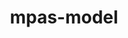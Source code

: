 ---
title: "mpas-model"
layout: cache
categories: [package, develop]
meta: {"versions": ["7.3"], "compilers": ["gcc@=12.3.0", "gcc@=7.3.1", "intel@=2021.10.0"], "oss": ["amzn2"], "platforms": ["linux"], "targets": ["aarch64", "neoverse_n1", "neoverse_v1", "x86_64_v3", "x86_64_v4"], "stacks": ["aws-isc", "aws-isc-aarch64", "aws-pcluster-neoverse_v1", "aws-pcluster-x86_64_v4", "root"], "num_specs": 36, "num_specs_by_stack": {"root": 36, "aws-isc-aarch64": 14, "aws-pcluster-neoverse_v1": 7, "aws-isc": 7, "aws-pcluster-x86_64_v4": 8}}
spec_details: [{"hash": "bnfbanvrifm5yfwa4ftvoiwyyvjxvvfb", "compiler": "gcc@=7.3.1", "versions": ["7.3"], "os": "amzn2", "platform": "linux", "target": "aarch64", "variants": ["build_system=makefile", "make_target=none", "precision=double"], "stacks": ["root", "aws-isc-aarch64"], "size": "-", "tarball": "https://binaries.spack.io/develop/build_cache/linux-amzn2-aarch64/gcc-7.3.1/mpas-model-7.3/linux-amzn2-aarch64-gcc-7.3.1-mpas-model-7.3-bnfbanvrifm5yfwa4ftvoiwyyvjxvvfb.spack"}, {"hash": "3hthwl7vcomdpva2fmcycpanggyfmy4f", "compiler": "gcc@=7.3.1", "versions": ["7.3"], "os": "amzn2", "platform": "linux", "target": "aarch64", "variants": ["build_system=makefile", "make_target=none", "precision=double"], "stacks": ["root", "aws-isc-aarch64"], "size": "-", "tarball": "https://binaries.spack.io/develop/build_cache/linux-amzn2-aarch64/gcc-7.3.1/mpas-model-7.3/linux-amzn2-aarch64-gcc-7.3.1-mpas-model-7.3-3hthwl7vcomdpva2fmcycpanggyfmy4f.spack"}, {"hash": "6jtpgpugtbt3mnjwsntw33jbimojedkf", "compiler": "gcc@=7.3.1", "versions": ["7.3"], "os": "amzn2", "platform": "linux", "target": "aarch64", "variants": ["build_system=makefile", "make_target=none", "precision=double"], "stacks": ["root", "aws-isc-aarch64"], "size": "-", "tarball": "https://binaries.spack.io/develop/build_cache/linux-amzn2-aarch64/gcc-7.3.1/mpas-model-7.3/linux-amzn2-aarch64-gcc-7.3.1-mpas-model-7.3-6jtpgpugtbt3mnjwsntw33jbimojedkf.spack"}, {"hash": "gjjmm4sixdi5f2orqosehpqy2ynlp5od", "compiler": "gcc@=7.3.1", "versions": ["7.3"], "os": "amzn2", "platform": "linux", "target": "aarch64", "variants": ["build_system=makefile", "make_target=none", "precision=double"], "stacks": ["root", "aws-isc-aarch64"], "size": "-", "tarball": "https://binaries.spack.io/develop/build_cache/linux-amzn2-aarch64/gcc-7.3.1/mpas-model-7.3/linux-amzn2-aarch64-gcc-7.3.1-mpas-model-7.3-gjjmm4sixdi5f2orqosehpqy2ynlp5od.spack"}, {"hash": "mxf44da7wndin75i47mczpaiflnm4x4l", "compiler": "gcc@=7.3.1", "versions": ["7.3"], "os": "amzn2", "platform": "linux", "target": "aarch64", "variants": ["build_system=makefile", "make_target=none", "precision=double"], "stacks": ["root", "aws-isc-aarch64"], "size": "-", "tarball": "https://binaries.spack.io/develop/build_cache/linux-amzn2-aarch64/gcc-7.3.1/mpas-model-7.3/linux-amzn2-aarch64-gcc-7.3.1-mpas-model-7.3-mxf44da7wndin75i47mczpaiflnm4x4l.spack"}, {"hash": "3nh4p4g2udbdvv5artyznygdh63eapu6", "compiler": "gcc@=7.3.1", "versions": ["7.3"], "os": "amzn2", "platform": "linux", "target": "aarch64", "variants": ["build_system=makefile", "make_target=none", "precision=double"], "stacks": ["root", "aws-isc-aarch64"], "size": "-", "tarball": "https://binaries.spack.io/develop/build_cache/linux-amzn2-aarch64/gcc-7.3.1/mpas-model-7.3/linux-amzn2-aarch64-gcc-7.3.1-mpas-model-7.3-3nh4p4g2udbdvv5artyznygdh63eapu6.spack"}, {"hash": "htdueq4hglmx4z2rit3fmkuuu3p76mrj", "compiler": "gcc@=7.3.1", "versions": ["7.3"], "os": "amzn2", "platform": "linux", "target": "aarch64", "variants": ["build_system=makefile", "make_target=none", "precision=double"], "stacks": ["root", "aws-isc-aarch64"], "size": "-", "tarball": "https://binaries.spack.io/develop/build_cache/linux-amzn2-aarch64/gcc-7.3.1/mpas-model-7.3/linux-amzn2-aarch64-gcc-7.3.1-mpas-model-7.3-htdueq4hglmx4z2rit3fmkuuu3p76mrj.spack"}, {"hash": "4oesr4joc4gq2y4op5bq5nxgdaqpa4nu", "compiler": "gcc@=12.3.0", "versions": ["7.3"], "os": "amzn2", "platform": "linux", "target": "neoverse_n1", "variants": ["build_system=makefile", "make_target=none", "precision=single"], "stacks": ["root", "aws-pcluster-neoverse_v1"], "size": "-", "tarball": "https://binaries.spack.io/develop/build_cache/linux-amzn2-neoverse_n1/gcc-12.3.0/mpas-model-7.3/linux-amzn2-neoverse_n1-gcc-12.3.0-mpas-model-7.3-4oesr4joc4gq2y4op5bq5nxgdaqpa4nu.spack"}, {"hash": "oawfyodlnkldekeqqjm6ftgelon5zdsf", "compiler": "gcc@=12.3.0", "versions": ["7.3"], "os": "amzn2", "platform": "linux", "target": "neoverse_n1", "variants": ["build_system=makefile", "make_target=none", "precision=single"], "stacks": ["root", "aws-pcluster-neoverse_v1"], "size": "-", "tarball": "https://binaries.spack.io/develop/build_cache/linux-amzn2-neoverse_n1/gcc-12.3.0/mpas-model-7.3/linux-amzn2-neoverse_n1-gcc-12.3.0-mpas-model-7.3-oawfyodlnkldekeqqjm6ftgelon5zdsf.spack"}, {"hash": "xad3sk2djbsgglk2xtmvlyqyakhbiobu", "compiler": "gcc@=12.3.0", "versions": ["7.3"], "os": "amzn2", "platform": "linux", "target": "neoverse_n1", "variants": ["build_system=makefile", "make_target=none", "precision=single"], "stacks": ["root", "aws-pcluster-neoverse_v1"], "size": "-", "tarball": "https://binaries.spack.io/develop/build_cache/linux-amzn2-neoverse_n1/gcc-12.3.0/mpas-model-7.3/linux-amzn2-neoverse_n1-gcc-12.3.0-mpas-model-7.3-xad3sk2djbsgglk2xtmvlyqyakhbiobu.spack"}, {"hash": "kyjalccw4mgdlksp5juhcy5cuuzgdpgm", "compiler": "gcc@=7.3.1", "versions": ["7.3"], "os": "amzn2", "platform": "linux", "target": "neoverse_n1", "variants": ["build_system=makefile", "make_target=none", "precision=double"], "stacks": ["root", "aws-isc-aarch64"], "size": "-", "tarball": "https://binaries.spack.io/develop/build_cache/linux-amzn2-neoverse_n1/gcc-7.3.1/mpas-model-7.3/linux-amzn2-neoverse_n1-gcc-7.3.1-mpas-model-7.3-kyjalccw4mgdlksp5juhcy5cuuzgdpgm.spack"}, {"hash": "qmefsyfyt3zhbl7tv452wnsblxmc3xeb", "compiler": "gcc@=7.3.1", "versions": ["7.3"], "os": "amzn2", "platform": "linux", "target": "neoverse_n1", "variants": ["build_system=makefile", "make_target=none", "precision=double"], "stacks": ["root", "aws-isc-aarch64"], "size": "-", "tarball": "https://binaries.spack.io/develop/build_cache/linux-amzn2-neoverse_n1/gcc-7.3.1/mpas-model-7.3/linux-amzn2-neoverse_n1-gcc-7.3.1-mpas-model-7.3-qmefsyfyt3zhbl7tv452wnsblxmc3xeb.spack"}, {"hash": "4m7qzxjejgujp3j5wdzqt3axdrkfki33", "compiler": "gcc@=7.3.1", "versions": ["7.3"], "os": "amzn2", "platform": "linux", "target": "neoverse_n1", "variants": ["build_system=makefile", "make_target=none", "precision=double"], "stacks": ["root", "aws-isc-aarch64"], "size": "-", "tarball": "https://binaries.spack.io/develop/build_cache/linux-amzn2-neoverse_n1/gcc-7.3.1/mpas-model-7.3/linux-amzn2-neoverse_n1-gcc-7.3.1-mpas-model-7.3-4m7qzxjejgujp3j5wdzqt3axdrkfki33.spack"}, {"hash": "i3w4it3in56cnozklfrkqihlbjhqk6xo", "compiler": "gcc@=7.3.1", "versions": ["7.3"], "os": "amzn2", "platform": "linux", "target": "neoverse_n1", "variants": ["build_system=makefile", "make_target=none", "precision=double"], "stacks": ["root", "aws-isc-aarch64"], "size": "-", "tarball": "https://binaries.spack.io/develop/build_cache/linux-amzn2-neoverse_n1/gcc-7.3.1/mpas-model-7.3/linux-amzn2-neoverse_n1-gcc-7.3.1-mpas-model-7.3-i3w4it3in56cnozklfrkqihlbjhqk6xo.spack"}, {"hash": "z64u6sro5v5sjfcga5m2xpxyrswey36x", "compiler": "gcc@=7.3.1", "versions": ["7.3"], "os": "amzn2", "platform": "linux", "target": "neoverse_n1", "variants": ["build_system=makefile", "make_target=none", "precision=double"], "stacks": ["root", "aws-isc-aarch64"], "size": "-", "tarball": "https://binaries.spack.io/develop/build_cache/linux-amzn2-neoverse_n1/gcc-7.3.1/mpas-model-7.3/linux-amzn2-neoverse_n1-gcc-7.3.1-mpas-model-7.3-z64u6sro5v5sjfcga5m2xpxyrswey36x.spack"}, {"hash": "debnzuouqnbmo7gnvcgytdx4sz7dz2m5", "compiler": "gcc@=7.3.1", "versions": ["7.3"], "os": "amzn2", "platform": "linux", "target": "neoverse_n1", "variants": ["build_system=makefile", "make_target=none", "precision=double"], "stacks": ["root", "aws-isc-aarch64"], "size": "-", "tarball": "https://binaries.spack.io/develop/build_cache/linux-amzn2-neoverse_n1/gcc-7.3.1/mpas-model-7.3/linux-amzn2-neoverse_n1-gcc-7.3.1-mpas-model-7.3-debnzuouqnbmo7gnvcgytdx4sz7dz2m5.spack"}, {"hash": "bz5n2i6a6obceat3zza6cpkwv4bkpsdg", "compiler": "gcc@=7.3.1", "versions": ["7.3"], "os": "amzn2", "platform": "linux", "target": "neoverse_n1", "variants": ["build_system=makefile", "make_target=none", "precision=double"], "stacks": ["root", "aws-isc-aarch64"], "size": "-", "tarball": "https://binaries.spack.io/develop/build_cache/linux-amzn2-neoverse_n1/gcc-7.3.1/mpas-model-7.3/linux-amzn2-neoverse_n1-gcc-7.3.1-mpas-model-7.3-bz5n2i6a6obceat3zza6cpkwv4bkpsdg.spack"}, {"hash": "zdxz4x62ptzgtmjjts43mytpa2ebvqos", "compiler": "gcc@=12.3.0", "versions": ["7.3"], "os": "amzn2", "platform": "linux", "target": "neoverse_v1", "variants": ["build_system=makefile", "make_target=none", "precision=single"], "stacks": ["root", "aws-pcluster-neoverse_v1"], "size": "-", "tarball": "https://binaries.spack.io/develop/build_cache/linux-amzn2-neoverse_v1/gcc-12.3.0/mpas-model-7.3/linux-amzn2-neoverse_v1-gcc-12.3.0-mpas-model-7.3-zdxz4x62ptzgtmjjts43mytpa2ebvqos.spack"}, {"hash": "qxm66yf3i7ibiputypfuyuntqgfborrz", "compiler": "gcc@=12.3.0", "versions": ["7.3"], "os": "amzn2", "platform": "linux", "target": "neoverse_v1", "variants": ["build_system=makefile", "make_target=none", "precision=single"], "stacks": ["root", "aws-pcluster-neoverse_v1"], "size": "-", "tarball": "https://binaries.spack.io/develop/build_cache/linux-amzn2-neoverse_v1/gcc-12.3.0/mpas-model-7.3/linux-amzn2-neoverse_v1-gcc-12.3.0-mpas-model-7.3-qxm66yf3i7ibiputypfuyuntqgfborrz.spack"}, {"hash": "3imhazktj2tqnpq4szf3vu5rzivqnvgm", "compiler": "gcc@=12.3.0", "versions": ["7.3"], "os": "amzn2", "platform": "linux", "target": "neoverse_v1", "variants": ["build_system=makefile", "make_target=none", "precision=single"], "stacks": ["root", "aws-pcluster-neoverse_v1"], "size": "-", "tarball": "https://binaries.spack.io/develop/build_cache/linux-amzn2-neoverse_v1/gcc-12.3.0/mpas-model-7.3/linux-amzn2-neoverse_v1-gcc-12.3.0-mpas-model-7.3-3imhazktj2tqnpq4szf3vu5rzivqnvgm.spack"}, {"hash": "tzihgqru2xxk6w4z7gl2ugwd2ahef7ya", "compiler": "gcc@=12.3.0", "versions": ["7.3"], "os": "amzn2", "platform": "linux", "target": "neoverse_v1", "variants": ["build_system=makefile", "make_target=none", "precision=single"], "stacks": ["root", "aws-pcluster-neoverse_v1"], "size": "-", "tarball": "https://binaries.spack.io/develop/build_cache/linux-amzn2-neoverse_v1/gcc-12.3.0/mpas-model-7.3/linux-amzn2-neoverse_v1-gcc-12.3.0-mpas-model-7.3-tzihgqru2xxk6w4z7gl2ugwd2ahef7ya.spack"}, {"hash": "6upbg527edvg77dftekathbbiu7g4ths", "compiler": "gcc@=7.3.1", "versions": ["7.3"], "os": "amzn2", "platform": "linux", "target": "x86_64_v3", "variants": ["build_system=makefile", "make_target=none", "precision=double"], "stacks": ["root", "aws-isc"], "size": "-", "tarball": "https://binaries.spack.io/develop/build_cache/linux-amzn2-x86_64_v3/gcc-7.3.1/mpas-model-7.3/linux-amzn2-x86_64_v3-gcc-7.3.1-mpas-model-7.3-6upbg527edvg77dftekathbbiu7g4ths.spack"}, {"hash": "77wpchcvj4clmx4rzjpuo5tzrxf2w7hg", "compiler": "gcc@=7.3.1", "versions": ["7.3"], "os": "amzn2", "platform": "linux", "target": "x86_64_v3", "variants": ["build_system=makefile", "make_target=none", "precision=double"], "stacks": ["root", "aws-isc"], "size": "-", "tarball": "https://binaries.spack.io/develop/build_cache/linux-amzn2-x86_64_v3/gcc-7.3.1/mpas-model-7.3/linux-amzn2-x86_64_v3-gcc-7.3.1-mpas-model-7.3-77wpchcvj4clmx4rzjpuo5tzrxf2w7hg.spack"}, {"hash": "uwvxs7lfhcoo47f47jzlgexi3t5fef6j", "compiler": "gcc@=7.3.1", "versions": ["7.3"], "os": "amzn2", "platform": "linux", "target": "x86_64_v3", "variants": ["build_system=makefile", "make_target=none", "precision=double"], "stacks": ["root", "aws-isc"], "size": "-", "tarball": "https://binaries.spack.io/develop/build_cache/linux-amzn2-x86_64_v3/gcc-7.3.1/mpas-model-7.3/linux-amzn2-x86_64_v3-gcc-7.3.1-mpas-model-7.3-uwvxs7lfhcoo47f47jzlgexi3t5fef6j.spack"}, {"hash": "4sth27kyk4oiydl6sk2ucqcz74uylqed", "compiler": "gcc@=7.3.1", "versions": ["7.3"], "os": "amzn2", "platform": "linux", "target": "x86_64_v3", "variants": ["build_system=makefile", "make_target=none", "precision=double"], "stacks": ["root", "aws-isc"], "size": "-", "tarball": "https://binaries.spack.io/develop/build_cache/linux-amzn2-x86_64_v3/gcc-7.3.1/mpas-model-7.3/linux-amzn2-x86_64_v3-gcc-7.3.1-mpas-model-7.3-4sth27kyk4oiydl6sk2ucqcz74uylqed.spack"}, {"hash": "6whnscf4ncahkxemlir4zacxluljwrak", "compiler": "gcc@=7.3.1", "versions": ["7.3"], "os": "amzn2", "platform": "linux", "target": "x86_64_v3", "variants": ["build_system=makefile", "make_target=none", "precision=double"], "stacks": ["root", "aws-isc"], "size": "-", "tarball": "https://binaries.spack.io/develop/build_cache/linux-amzn2-x86_64_v3/gcc-7.3.1/mpas-model-7.3/linux-amzn2-x86_64_v3-gcc-7.3.1-mpas-model-7.3-6whnscf4ncahkxemlir4zacxluljwrak.spack"}, {"hash": "dyeehslx6mbhfrwltr53ma7ew2sem4gx", "compiler": "gcc@=7.3.1", "versions": ["7.3"], "os": "amzn2", "platform": "linux", "target": "x86_64_v3", "variants": ["build_system=makefile", "make_target=none", "precision=double"], "stacks": ["root", "aws-isc"], "size": "-", "tarball": "https://binaries.spack.io/develop/build_cache/linux-amzn2-x86_64_v3/gcc-7.3.1/mpas-model-7.3/linux-amzn2-x86_64_v3-gcc-7.3.1-mpas-model-7.3-dyeehslx6mbhfrwltr53ma7ew2sem4gx.spack"}, {"hash": "gqvcujtznq2v3cdhgd6fmlwuwwrawmfr", "compiler": "gcc@=7.3.1", "versions": ["7.3"], "os": "amzn2", "platform": "linux", "target": "x86_64_v3", "variants": ["build_system=makefile", "make_target=none", "precision=double"], "stacks": ["root", "aws-isc"], "size": "-", "tarball": "https://binaries.spack.io/develop/build_cache/linux-amzn2-x86_64_v3/gcc-7.3.1/mpas-model-7.3/linux-amzn2-x86_64_v3-gcc-7.3.1-mpas-model-7.3-gqvcujtznq2v3cdhgd6fmlwuwwrawmfr.spack"}, {"hash": "zozljwkonmxysdegy5y6s23dv2z6o4in", "compiler": "intel@=2021.10.0", "versions": ["7.3"], "os": "amzn2", "platform": "linux", "target": "x86_64_v3", "variants": ["build_system=makefile", "make_target=none", "precision=single"], "stacks": ["root", "aws-pcluster-x86_64_v4"], "size": "-", "tarball": "https://binaries.spack.io/develop/build_cache/linux-amzn2-x86_64_v3/intel-2021.10.0/mpas-model-7.3/linux-amzn2-x86_64_v3-intel-2021.10.0-mpas-model-7.3-zozljwkonmxysdegy5y6s23dv2z6o4in.spack"}, {"hash": "zqhxz5b5ub4cdhfybjni6qb2lh7hnwst", "compiler": "intel@=2021.10.0", "versions": ["7.3"], "os": "amzn2", "platform": "linux", "target": "x86_64_v3", "variants": ["build_system=makefile", "make_target=none", "precision=single"], "stacks": ["root", "aws-pcluster-x86_64_v4"], "size": "-", "tarball": "https://binaries.spack.io/develop/build_cache/linux-amzn2-x86_64_v3/intel-2021.10.0/mpas-model-7.3/linux-amzn2-x86_64_v3-intel-2021.10.0-mpas-model-7.3-zqhxz5b5ub4cdhfybjni6qb2lh7hnwst.spack"}, {"hash": "qcoyzjiqyopw3bttizkr4hdzzcygguia", "compiler": "intel@=2021.10.0", "versions": ["7.3"], "os": "amzn2", "platform": "linux", "target": "x86_64_v3", "variants": ["build_system=makefile", "make_target=none", "precision=single"], "stacks": ["root", "aws-pcluster-x86_64_v4"], "size": "-", "tarball": "https://binaries.spack.io/develop/build_cache/linux-amzn2-x86_64_v3/intel-2021.10.0/mpas-model-7.3/linux-amzn2-x86_64_v3-intel-2021.10.0-mpas-model-7.3-qcoyzjiqyopw3bttizkr4hdzzcygguia.spack"}, {"hash": "7hcmzba3777bxkkfyow2s7dnt3knuri7", "compiler": "intel@=2021.10.0", "versions": ["7.3"], "os": "amzn2", "platform": "linux", "target": "x86_64_v3", "variants": ["build_system=makefile", "make_target=none", "precision=single"], "stacks": ["root", "aws-pcluster-x86_64_v4"], "size": "-", "tarball": "https://binaries.spack.io/develop/build_cache/linux-amzn2-x86_64_v3/intel-2021.10.0/mpas-model-7.3/linux-amzn2-x86_64_v3-intel-2021.10.0-mpas-model-7.3-7hcmzba3777bxkkfyow2s7dnt3knuri7.spack"}, {"hash": "72qxnach74j3vinlkgn3cl6daicaqmqx", "compiler": "intel@=2021.10.0", "versions": ["7.3"], "os": "amzn2", "platform": "linux", "target": "x86_64_v4", "variants": ["build_system=makefile", "make_target=none", "precision=single"], "stacks": ["root", "aws-pcluster-x86_64_v4"], "size": "-", "tarball": "https://binaries.spack.io/develop/build_cache/linux-amzn2-x86_64_v4/intel-2021.10.0/mpas-model-7.3/linux-amzn2-x86_64_v4-intel-2021.10.0-mpas-model-7.3-72qxnach74j3vinlkgn3cl6daicaqmqx.spack"}, {"hash": "u5mcn4hgvffzr5sfz4zimqy5pmcyyzfk", "compiler": "intel@=2021.10.0", "versions": ["7.3"], "os": "amzn2", "platform": "linux", "target": "x86_64_v4", "variants": ["build_system=makefile", "make_target=none", "precision=single"], "stacks": ["root", "aws-pcluster-x86_64_v4"], "size": "-", "tarball": "https://binaries.spack.io/develop/build_cache/linux-amzn2-x86_64_v4/intel-2021.10.0/mpas-model-7.3/linux-amzn2-x86_64_v4-intel-2021.10.0-mpas-model-7.3-u5mcn4hgvffzr5sfz4zimqy5pmcyyzfk.spack"}, {"hash": "wh7gw6lxhlc56qzkgn3kfupluhx5gqj2", "compiler": "intel@=2021.10.0", "versions": ["7.3"], "os": "amzn2", "platform": "linux", "target": "x86_64_v4", "variants": ["build_system=makefile", "make_target=none", "precision=single"], "stacks": ["root", "aws-pcluster-x86_64_v4"], "size": "-", "tarball": "https://binaries.spack.io/develop/build_cache/linux-amzn2-x86_64_v4/intel-2021.10.0/mpas-model-7.3/linux-amzn2-x86_64_v4-intel-2021.10.0-mpas-model-7.3-wh7gw6lxhlc56qzkgn3kfupluhx5gqj2.spack"}, {"hash": "d4jhrtiia54ymbtjs4f377jphdgr2v33", "compiler": "intel@=2021.10.0", "versions": ["7.3"], "os": "amzn2", "platform": "linux", "target": "x86_64_v4", "variants": ["build_system=makefile", "make_target=none", "precision=single"], "stacks": ["root", "aws-pcluster-x86_64_v4"], "size": "-", "tarball": "https://binaries.spack.io/develop/build_cache/linux-amzn2-x86_64_v4/intel-2021.10.0/mpas-model-7.3/linux-amzn2-x86_64_v4-intel-2021.10.0-mpas-model-7.3-d4jhrtiia54ymbtjs4f377jphdgr2v33.spack"}]
---